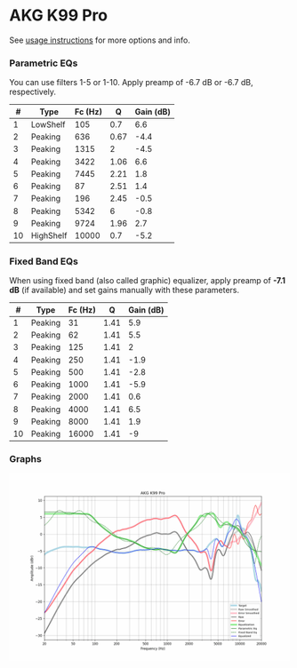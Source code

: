 # AKG K99 Pro
See [usage instructions](https://github.com/jaakkopasanen/AutoEq#usage) for more options and info.

### Parametric EQs
You can use filters 1-5 or 1-10. Apply preamp of -6.7 dB or -6.7 dB, respectively.

|   # | Type      |   Fc (Hz) |    Q |   Gain (dB) |
|-----|-----------|-----------|------|-------------|
|   1 | LowShelf  |       105 | 0.7  |         6.6 |
|   2 | Peaking   |       636 | 0.67 |        -4.4 |
|   3 | Peaking   |      1315 | 2    |        -4.5 |
|   4 | Peaking   |      3422 | 1.06 |         6.6 |
|   5 | Peaking   |      7445 | 2.21 |         1.8 |
|   6 | Peaking   |        87 | 2.51 |         1.4 |
|   7 | Peaking   |       196 | 2.45 |        -0.5 |
|   8 | Peaking   |      5342 | 6    |        -0.8 |
|   9 | Peaking   |      9724 | 1.96 |         2.7 |
|  10 | HighShelf |     10000 | 0.7  |        -5.2 |

### Fixed Band EQs
When using fixed band (also called graphic) equalizer, apply preamp of **-7.1 dB** (if available) and set gains manually with these parameters.

|   # | Type    |   Fc (Hz) |    Q |   Gain (dB) |
|-----|---------|-----------|------|-------------|
|   1 | Peaking |        31 | 1.41 |         5.9 |
|   2 | Peaking |        62 | 1.41 |         5.5 |
|   3 | Peaking |       125 | 1.41 |         2   |
|   4 | Peaking |       250 | 1.41 |        -1.9 |
|   5 | Peaking |       500 | 1.41 |        -2.8 |
|   6 | Peaking |      1000 | 1.41 |        -5.9 |
|   7 | Peaking |      2000 | 1.41 |         0.6 |
|   8 | Peaking |      4000 | 1.41 |         6.5 |
|   9 | Peaking |      8000 | 1.41 |         1.9 |
|  10 | Peaking |     16000 | 1.41 |        -9   |

### Graphs
![](./AKG%20K99%20Pro.png)
